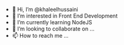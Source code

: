 - 👋 Hi, I’m @khaleelhussaini
- 👀 I’m interested in Front End Development
- 🌱 I’m currently learning NodeJS
- 💞️ I’m looking to collaborate on ...
- 📫 How to reach me ...

<!---
khaleelhussaini/khaleelhussaini is a ✨ special ✨ repository because its `README.md` (this file) appears on your GitHub profile.
You can click the Preview link to take a look at your changes.
--->
